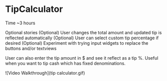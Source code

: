 TipCalculator
=============
Time ~3 hours

Optional stories
  (Optional) User changes the total amount and updated tip is reflected automatically
  (Optional) User can select custom tip percentage if desired
  (Optional) Experiment with trying input widgets to replace the buttons and/or textviews
  
  User can also enter the tip amount in $ and see it reflect as a tip %. Useful when you want to tip cash which has fixed denominations.
  

![Video Walkthrough](tip calculator.gif)
